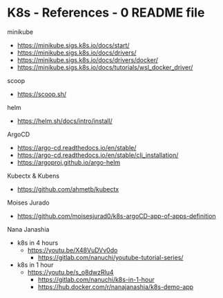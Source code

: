 # K8s - References - 0 README file

minikube

- <https://minikube.sigs.k8s.io/docs/start/>
- <https://minikube.sigs.k8s.io/docs/drivers/>
- <https://minikube.sigs.k8s.io/docs/drivers/docker/>
- <https://minikube.sigs.k8s.io/docs/tutorials/wsl_docker_driver/>

scoop

- <https://scoop.sh/>

helm

- <https://helm.sh/docs/intro/install/>

ArgoCD

- <https://argo-cd.readthedocs.io/en/stable/>
- <https://argo-cd.readthedocs.io/en/stable/cli_installation/>
- <https://argoproj.github.io/argo-helm>

Kubectx & Kubens

- <https://github.com/ahmetb/kubectx>

Moises Jurado

- <https://github.com/moisesjurad0/k8s-argoCD-app-of-apps-definition>

Nana Janashia

- k8s in 4 hours
  - <https://youtu.be/X48VuDVv0do>
    - <https://gitlab.com/nanuchi/youtube-tutorial-series/>
- k8s in 1 hour
  - <https://youtu.be/s_o8dwzRlu4>
    - <https://gitlab.com/nanuchi/k8s-in-1-hour>
    - <https://hub.docker.com/r/nanajanashia/k8s-demo-app>
